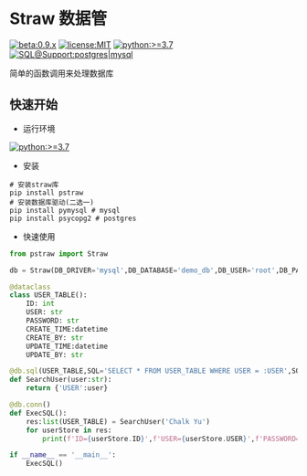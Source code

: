 # Straw 数据管
[![beta:0.9.x](https://img.shields.io/badge/Beta-0.9.x-yellow)]() [![license:MIT](https://img.shields.io/badge/License-MIT-green)]() [![python:>=3.7](https://img.shields.io/badge/Python-%3E%3D%203.7-blue)]() [![SQL@Support:postgres|mysql](https://img.shields.io/badge/SQL%40Support-postgres%20%7C%20mysql-lightgrey)]() 

简单的函数调用来处理数据库

## 快速开始

- 运行环境

[![python:>=3.7](https://img.shields.io/badge/Python-%3E%3D%203.7-blue)]()

- 安装
```shell
# 安装straw库
pip install pstraw
# 安装数据库驱动(二选一)
pip install pymysql # mysql
pip install psycopg2 # postgres
```

- 快速使用
```python
from pstraw import Straw

db = Straw(DB_DRIVER='mysql',DB_DATABASE='demo_db',DB_USER='root',DB_PASSWORD='root',DB_HOST='localhost',DB_PORT=3306)

@dataclass
class USER_TABLE():
    ID: int
    USER: str
    PASSWORD: str
    CREATE_TIME:datetime
    CREATE_BY: str
    UPDATE_TIME:datetime
    UPDATE_BY: str

@db.sql(USER_TABLE,SQL='SELECT * FROM USER_TABLE WHERE USER = :USER',SQL_TEMPLATE_TYPE=6)
def SearchUser(user:str):
    return {'USER':user}

@db.conn()
def ExecSQL():
    res:list(USER_TABLE) = SearchUser('Chalk Yu')
    for userStore in res:
        print(f'ID={userStore.ID}',f'USER={userStore.USER}',f'PASSWORD={userStore.PASSWORD}')

if __name__ == '__main__':
    ExecSQL()

```

